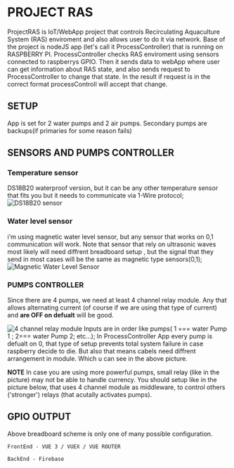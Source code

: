 # PROJECT RAS

ProjectRAS is IoT/WebApp project that  controls Recirculating Aquaculture System (RAS) enviroment and also allows user to do it via network.
Base of the project is nodeJS app (let's call it ProcessController) that is running on RASPBERRY PI. 
ProcessController checks RAS enviroment using sensors connected to raspberrys GPIO.
Then it sends data to webApp where user can get information about RAS state,  and also sends request to ProcessController to change that state.
In the result if request is in the correct format processControll will accept that change.

## SETUP


App is set for 2 water pumps and 2 air pumps. Secondary pumps are backups(if primaries for some reason fails)

## SENSORS AND PUMPS CONTROLLER

### Temperature sensor 
DS18B20 waterproof version, but it can be any other temperature sensor that fits you but it needs to communicate via 1-Wire protocol;
![DS18B20 sensor](relative/path/to/img.jpg?raw=true "DS18B20 waterproof sensor")

 ### Water level sensor 
 i'm using magnetic water level sensor, but any sensor that works on 0,1 communication will work. Note that sensor that rely on ultrasonic waves most likely will need diffrent breadboard setup , but the signal that they send in most cases will be the same as magnetic type sensors(0,1);
 ![Magnetic Water Level Sensor](relative/path/to/img.jpg?raw=true "Magnetic Water Level Sensor")

### PUMPS CONTROLLER
Since there are 4 pumps, we need at least 4 channel relay module. Any that allows alternating current   (of course if we are using that type of current) and **are OFF on defualt** will be good. 

 ![4 channel relay module](relative/path/to/img.jpg?raw=true "4 channel relay module")
 Inputs are in order like pumps( 1 === water Pump 1 ; 2=== water Pump 2; etc...);
 In ProcessController App every pump is defualt on 0, that type of setup prevents total system failure in case raspberry decide to die. But also that means cabels need diffrent arrangement in module. Which u can see in the above picture.
 
 **NOTE**
 In case you are using more powerful pumps, small relay (like in the picture) may not be able to handle currency. You should setup like in the picture below, that uses 4 channel module as middleware, to control others ('stronger') relays (that acutally activates pumps).
 
 

## GPIO OUTPUT

Above breadboard scheme is only one of many possible configuration.


```
FrontEnd - VUE 3 / VUEX / VUE ROUTER
```

```
BackEnd - Firebase
```
